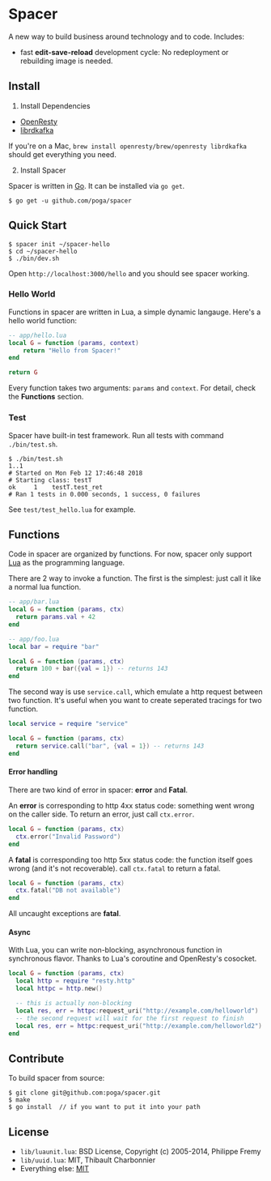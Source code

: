 # Spacer

A new way to build business around technology and to code. Includes:

* fast **edit-save-reload** development cycle: No redeployment or rebuilding image is needed.

## Install

1. Install Dependencies

* [OpenResty](https://openresty.org/)
* [librdkafka](https://github.com/edenhill/librdkafka)

If you're on a Mac, `brew install openresty/brew/openresty librdkafka` should get everything you need.

2. Install Spacer

Spacer is written in [Go](https://golang.org/). It can be installed via `go get`.

```
$ go get -u github.com/poga/spacer
```

## Quick Start

```
$ spacer init ~/spacer-hello
$ cd ~/spacer-hello
$ ./bin/dev.sh
```

Open `http://localhost:3000/hello` and you should see spacer working.

### Hello World

Functions in spacer are written in Lua, a simple dynamic langauge. Here's a hello world function:

```lua
-- app/hello.lua
local G = function (params, context)
    return "Hello from Spacer!"
end

return G
```

Every function takes two arguments: `params` and `context`. For detail, check the **Functions** section.

### Test

Spacer have built-in test framework. Run all tests with command `./bin/test.sh`.

```
$ ./bin/test.sh
1..1
# Started on Mon Feb 12 17:46:48 2018
# Starting class: testT
ok     1	testT.test_ret
# Ran 1 tests in 0.000 seconds, 1 success, 0 failures
```

See `test/test_hello.lua` for example.

## Functions

Code in spacer are organized by functions. For now, spacer only support [Lua](https://www.lua.org/) as the programming language.

There are 2 way to invoke a function. The first is the simplest: just call it like a normal lua function.

```lua
-- app/bar.lua
local G = function (params, ctx)
  return params.val + 42
end

-- app/foo.lua
local bar = require "bar"

local G = function (params, ctx)
  return 100 + bar({val = 1}) -- returns 143
end
```

The second way is use `service.call`, which emulate a http request between two function. It's useful when you want to create seperated tracings for two function.

```lua
local service = require "service"

local G = function (params, ctx)
  return service.call("bar", {val = 1}) -- returns 143
end
```

#### Error handling

There are two kind of error in spacer: **error** and **Fatal**.

An **error** is corresponding to http 4xx status code: something went wrong on the caller side. To return an error, just call `ctx.error`.

```lua
local G = function (params, ctx)
  ctx.error("Invalid Password")
end
```

A **fatal** is corresponding too http 5xx status code: the function itself goes wrong (and it's not recoverable). call `ctx.fatal` to return a fatal.
```lua
local G = function (params, ctx)
  ctx.fatal("DB not available")
end
```

All uncaught exceptions are **fatal**.

#### Async

With Lua, you can write non-blocking, asynchronous function in synchronous flavor. Thanks to Lua's coroutine and OpenResty's cosocket.

```lua
local G = function (params, ctx)
  local http = require "resty.http"
  local httpc = http.new()

  -- this is actually non-blocking
  local res, err = httpc:request_uri("http://example.com/helloworld")
  -- the second request will wait for the first request to finish
  local res, err = httpc:request_uri("http://example.com/helloworld2")
end
```

## Contribute

To build spacer from source:

```
$ git clone git@github.com:poga/spacer.git
$ make
$ go install  // if you want to put it into your path
```

## License

* `lib/luaunit.lua`: BSD License, Copyright (c) 2005-2014, Philippe Fremy <phil at freehackers dot org>
* `lib/uuid.lua`: MIT, Thibault Charbonnier
* Everything else: [MIT](./LICENSE)

